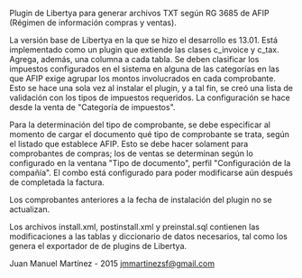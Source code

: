 Plugin de Libertya para generar archivos TXT según RG 3685 de AFIP (Régimen de información compras y ventas).

La versión base de Libertya en la que se hizo el desarrollo es 13.01. Está implementado como un plugin que extiende las clases c_invoice y c_tax. Agrega, además, una columna a cada tabla.
Se deben clasificar los impuestos configurados en el sistema en alguna de las categorías en las que AFIP exige agrupar los montos involucrados en cada comprobante. 
Esto se hace una sola vez al instalar el plugin, y a tal fin, se creó una lista de validación con los tipos de impuestos requeridos.
La configuración se hace desde la venta de "Categoría de impuestos".

Para la determinación del tipo de comprobante, se debe especificar al momento de cargar el documento qué tipo de comprobante se trata, según el listado que establece AFIP.
Esto se debe hacer solament para comprobantes de compras; los de ventas se determinan según lo configurado en la ventana "Tipo de documento", perfil "Configuración de la compañía".
El combo está configurado para poder modificarse aún después de completada la factura.

Los comprobantes anteriores a la fecha de instalación del plugin no se actualizan.

Los archivos install.xml, postinstall.xml y preinstal.sql contienen las modificaciones a las tablas y diccionario de datos necesarios, tal como los genera el exportador de de plugins 
de Libertya.

Juan Manuel Martínez - 2015 jmmartinezsf@gmail.com